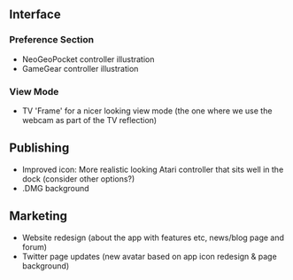 ## Interface

### Preference Section

* NeoGeoPocket controller illustration
* GameGear controller illustration

### View Mode

* TV 'Frame' for a nicer looking view mode (the one where we use the webcam as part of the TV reflection)

## Publishing

* Improved icon: More realistic looking Atari controller that sits well in the dock (consider other options?)
* .DMG background

## Marketing

* Website redesign (about the app with features etc, news/blog page and forum)
* Twitter page updates (new avatar based on app icon redesign & page background)





